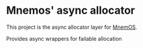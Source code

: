# Mnemos' async allocator

This project is the async allocator layer for [MnemOS].

[MnemOS]: https://mnemos.jamesmunns.com

Provides async wrappers for failable allocation
